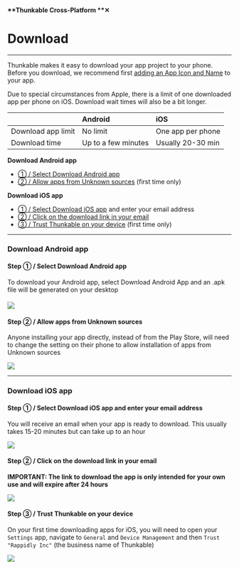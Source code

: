 #### **Thunkable Cross-Platform **✕

# Download

---

Thunkable makes it easy to download your app project to your phone. Before you download, we recommend first [adding an App Icon and Name](/x/create/app-icon-name.md) to your app.

Due to special circumstances from Apple, there is a limit of one downloaded app per phone on iOS. Download wait times will also be a bit longer.

|  | Android | iOS |
| :--- | :--- | :--- |
| Download app limit | No limit | One app per phone |
| Download time | Up to a few minutes | Usually 20-30 min |

**Download Android app**

* [① / Select Download Android app](#step-①--select-download-android-app) 
* [② / Allow apps from Unknown sources](#step-②---allow-apps-from-unknown-sources) \(first time only\)

**Download iOS app**

* [① / Select Download iOS app](#step-①--select-download-ios-app-and-enter-your-email-address) and enter your email address
* [② / Click on the download link in your email](#step-②---click-on-the-download-link-in-your-email)
* [③ / Trust Thunkable on your device](#step-③---trust-thunkable-on-your-device) \(first time only\)

---

### Download Android app

#### Step ① / Select Download Android app

To download your Android app, select Download Android App and an .apk file will be generated on your desktop

#### ![](/assets/share-✕-fig-4.png)

#### Step ②  / Allow apps from Unknown sources

Anyone installing your app directly, instead of from the Play Store, will need to change the setting on their phone to allow installation of apps from Unknown sources

![](/assets/download-✕-fig-4.png)

---

### Download iOS app

#### Step ① / Select Download iOS app and enter your email address

You will receive an email when your app is ready to download. This usually takes 15-20 minutes but can take up to an hour

![](/assets/download-✕-fig-1.png)

#### Step ②  / Click on the download link in your email

**IMPORTANT: The link to download the app is only intended for your own use and will expire after 24 hours**

![](/assets/download-✕-fig-2.png)

#### Step ③  / Trust Thunkable on your device

On your first time downloading apps for iOS, you will need to open your `Settings` app, navigate to `General` and `Device Management` and then `Trust "Rappidly Inc"` \(the business name of Thunkable\)

![](/assets/download-✕-fig-3.png)

